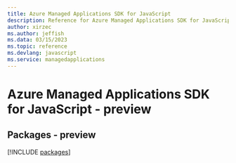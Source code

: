 ```yaml
---
title: Azure Managed Applications SDK for JavaScript
description: Reference for Azure Managed Applications SDK for JavaScript
author: xirzec
ms.author: jeffish
ms.data: 03/15/2023
ms.topic: reference
ms.devlang: javascript
ms.service: managedapplications
---
```

# Azure Managed Applications SDK for JavaScript - preview
## Packages - preview
[!INCLUDE [packages](managed-applications-index.md)]
